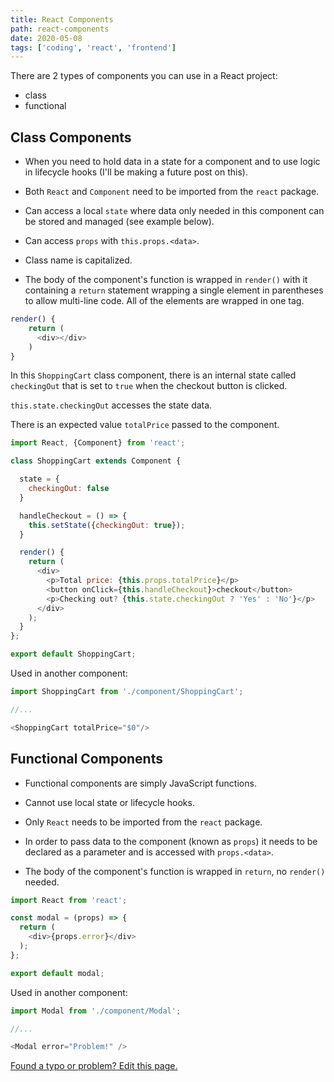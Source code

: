 ```yaml
---
title: React Components
path: react-components
date: 2020-05-08
tags: ['coding', 'react', 'frontend']
---
```


There are 2 types of components you can use in a React project:

- class
- functional

## Class Components

- When you need to hold data in a state for a component and to use logic in lifecycle hooks (I'll be making a future post on this).

- Both `React` and `Component` need to be imported from the `react` package.

- Can access a local `state` where data only needed in this component can be stored and managed (see example below).

- Can access `props` with `this.props.<data>`.

- Class name is capitalized.

- The body of the component's function is wrapped in `render()` with it containing a `return` statement wrapping a single element in parentheses to allow multi-line code.
All of the elements are wrapped in one tag.

```js
render() {
    return (
      <div></div>
    )
}
```

In this `ShoppingCart` class component, there is an internal state called `checkingOut` that is set to `true` when the checkout button is clicked.

`this.state.checkingOut` accesses the state data.

There is an expected value `totalPrice` passed to the component.
```js
import React, {Component} from 'react';

class ShoppingCart extends Component {

  state = {
    checkingOut: false
  }

  handleCheckout = () => {
    this.setState({checkingOut: true});
  }

  render() {
    return (
      <div>
        <p>Total price: {this.props.totalPrice}</p>
        <button onClick={this.handleCheckout}>checkout</button>
        <p>Checking out? {this.state.checkingOut ? 'Yes' : 'No'}</p>
      </div>
    );
  }
};

export default ShoppingCart;
```

Used in another component:

```js
import ShoppingCart from './component/ShoppingCart';

//...

<ShoppingCart totalPrice="$0"/>
```

## Functional Components

- Functional components are simply JavaScript functions.

- Cannot use local state or lifecycle hooks.

- Only `React` needs to be imported from the `react` package.

- In order to pass data to the component (known as `props`) it needs to be declared as a parameter and is accessed with `props.<data>`.

- The body of the component's function is wrapped in `return`, no `render()` needed.

```js
import React from 'react';

const modal = (props) => {
  return (
    <div>{props.error}</div>
  );
};

export default modal;
```

Used in another component:

```js
import Modal from './component/Modal';

//...

<Modal error="Problem!" />
```

[Found a typo or problem? Edit this page.](https://github.com/Dana94/website/blob/master/blog/2020-05-08-react-components.md)
